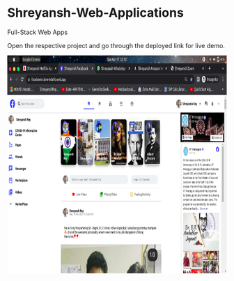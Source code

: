 # Shreyansh-Web-Applications
Full-Stack Web Apps

Open the respective project and go through the deployed link for live demo.

<img src="https://github.com/ShreyanshRoyGeek/Java-Logical_Programming/blob/main/shreyansh_fb.png?raw=true" width="700" height="500"/>



